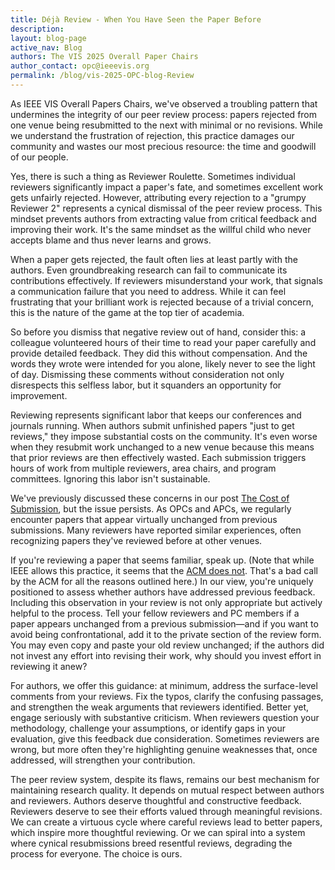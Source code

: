 ```yaml
---
title: Déjà Review - When You Have Seen the Paper Before
description: 
layout: blog-page
active_nav: Blog
authors: The VIS 2025 Overall Paper Chairs
author_contact: opc@ieeevis.org
permalink: /blog/vis-2025-OPC-blog-Review
---
```

As IEEE VIS Overall Papers Chairs, we've observed a troubling pattern that undermines the integrity of our peer review process: papers rejected from one venue being resubmitted to the next with minimal or no revisions. While we understand the frustration of rejection, this practice damages our community and wastes our most precious resource: the time and goodwill of our people.

Yes, there is such a thing as Reviewer Roulette. Sometimes individual reviewers significantly impact a paper's fate, and sometimes excellent work gets unfairly rejected. However, attributing every rejection to a "grumpy Reviewer 2" represents a cynical dismissal of the peer review process. This mindset prevents authors from extracting value from critical feedback and improving their work. It's the same mindset as the willful child who never accepts blame and thus never learns and grows.

When a paper gets rejected, the fault often lies at least partly with the authors. Even groundbreaking research can fail to communicate its contributions effectively. If reviewers misunderstand your work, that signals a communication failure that you need to address. While it can feel frustrating that your brilliant work is rejected because of a trivial concern, this is the nature of the game at the top tier of academia.

So before you dismiss that negative review out of hand, consider this: a colleague volunteered hours of their time to read your paper carefully and provide detailed feedback. They did this without compensation. And the words they wrote were intended for you alone, likely never to see the light of day. Dismissing these comments without consideration not only disrespects this selfless labor, but it squanders an opportunity for improvement.

Reviewing represents significant labor that keeps our conferences and journals running. When authors submit unfinished papers "just to get reviews," they impose substantial costs on the community. It's even worse when they resubmit work unchanged to a new venue because this means that prior reviews are then effectively wasted. Each submission triggers hours of work from multiple reviewers, area chairs, and program committees. Ignoring this labor isn't sustainable.

We've previously discussed these concerns in our post [The Cost of Submission](https://ieeevis.org/year/2024/blog/vis-2024-OPC-blog-cost-of-submission), but the issue persists. As OPCs and APCs, we regularly encounter papers that appear virtually unchanged from previous submissions. Many reviewers have reported similar experiences, often recognizing papers they've reviewed before at other venues.

If you're reviewing a paper that seems familiar, speak up. (Note that while IEEE allows this practice, it seems that the [ACM does not](https://www.acm.org/publications/policies/peer-review-faq). That's a bad call by the ACM for all the reasons outlined here.) In our view, you're uniquely positioned to assess whether authors have addressed previous feedback. Including this observation in your review is not only appropriate but actively helpful to the process. Tell your fellow reviewers and PC members if a paper appears unchanged from a previous submission—and if you want to avoid being confrontational, add it to the private section of the review form. You may even copy and paste your old review unchanged; if the authors did not invest any effort into revising their work, why should you invest effort in reviewing it anew?

For authors, we offer this guidance: at minimum, address the surface-level comments from your reviews. Fix the typos, clarify the confusing passages, and strengthen the weak arguments that reviewers identified. Better yet, engage seriously with substantive criticism. When reviewers question your methodology, challenge your assumptions, or identify gaps in your evaluation, give this feedback due consideration. Sometimes reviewers are wrong, but more often they're highlighting genuine weaknesses that, once addressed, will strengthen your contribution.

The peer review system, despite its flaws, remains our best mechanism for maintaining research quality. It depends on mutual respect between authors and reviewers. Authors deserve thoughtful and constructive feedback. Reviewers deserve to see their efforts valued through meaningful revisions. We can create a virtuous cycle where careful reviews lead to better papers, which inspire more thoughtful reviewing. Or we can spiral into a system where cynical resubmissions breed resentful reviews, degrading the process for everyone. The choice is ours.

